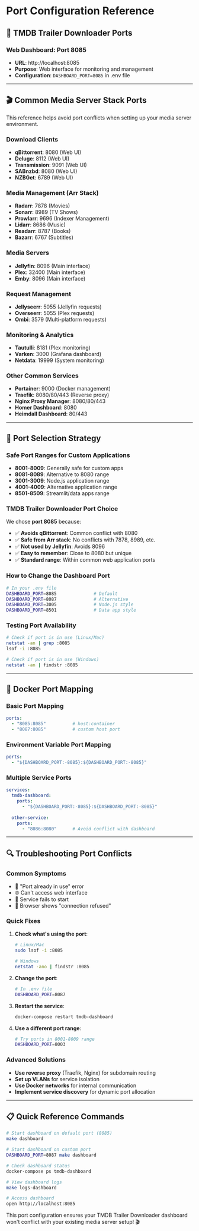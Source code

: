 # Port Configuration Reference

## 🚢 TMDB Trailer Downloader Ports

### **Web Dashboard**: Port 8085
- **URL**: http://localhost:8085
- **Purpose**: Web interface for monitoring and management
- **Configuration**: `DASHBOARD_PORT=8085` in .env file

---

## 🎬 Common Media Server Stack Ports

This reference helps avoid port conflicts when setting up your media server environment.

### **Download Clients**
- **qBittorrent**: 8080 (Web UI)
- **Deluge**: 8112 (Web UI)
- **Transmission**: 9091 (Web UI)
- **SABnzbd**: 8080 (Web UI)
- **NZBGet**: 6789 (Web UI)

### **Media Management (Arr Stack)**
- **Radarr**: 7878 (Movies)
- **Sonarr**: 8989 (TV Shows)
- **Prowlarr**: 9696 (Indexer Management)
- **Lidarr**: 8686 (Music)
- **Readarr**: 8787 (Books)
- **Bazarr**: 6767 (Subtitles)

### **Media Servers**
- **Jellyfin**: 8096 (Main interface)
- **Plex**: 32400 (Main interface)
- **Emby**: 8096 (Main interface)

### **Request Management**
- **Jellyseerr**: 5055 (Jellyfin requests)
- **Overseerr**: 5055 (Plex requests)
- **Ombi**: 3579 (Multi-platform requests)

### **Monitoring & Analytics**
- **Tautulli**: 8181 (Plex monitoring)
- **Varken**: 3000 (Grafana dashboard)
- **Netdata**: 19999 (System monitoring)

### **Other Common Services**
- **Portainer**: 9000 (Docker management)
- **Traefik**: 8080/80/443 (Reverse proxy)
- **Nginx Proxy Manager**: 8080/80/443
- **Homer Dashboard**: 8080
- **Heimdall Dashboard**: 80/443

---

## 🔧 Port Selection Strategy

### **Safe Port Ranges for Custom Applications**
- **8001-8009**: Generally safe for custom apps
- **8081-8089**: Alternative to 8080 range
- **3001-3009**: Node.js application range
- **4001-4009**: Alternative application range
- **8501-8509**: Streamlit/data apps range

### **TMDB Trailer Downloader Port Choice**
We chose **port 8085** because:
- ✅ **Avoids qBittorrent**: Common conflict with 8080
- ✅ **Safe from Arr stack**: No conflicts with 7878, 8989, etc.
- ✅ **Not used by Jellyfin**: Avoids 8096
- ✅ **Easy to remember**: Close to 8080 but unique
- ✅ **Standard range**: Within common web application ports

### **How to Change the Dashboard Port**
```bash
# In your .env file
DASHBOARD_PORT=8085              # Default
DASHBOARD_PORT=8087              # Alternative
DASHBOARD_PORT=3005              # Node.js style
DASHBOARD_PORT=8501              # Data app style
```

### **Testing Port Availability**
```bash
# Check if port is in use (Linux/Mac)
netstat -an | grep :8085
lsof -i :8085

# Check if port is in use (Windows)
netstat -an | findstr :8085
```

---

## 🐳 Docker Port Mapping

### **Basic Port Mapping**
```yaml
ports:
  - "8085:8085"          # host:container
  - "8087:8085"          # custom host port
```

### **Environment Variable Port Mapping**
```yaml
ports:
  - "${DASHBOARD_PORT:-8085}:${DASHBOARD_PORT:-8085}"
```

### **Multiple Service Ports**
```yaml
services:
  tmdb-dashboard:
    ports:
      - "${DASHBOARD_PORT:-8085}:${DASHBOARD_PORT:-8085}"
  
  other-service:
    ports:
      - "8086:8080"      # Avoid conflict with dashboard
```

---

## 🔍 Troubleshooting Port Conflicts

### **Common Symptoms**
- 🚫 "Port already in use" error
- 🌐 Can't access web interface
- 🔄 Service fails to start
- 📱 Browser shows "connection refused"

### **Quick Fixes**
1. **Check what's using the port**:
   ```bash
   # Linux/Mac
   sudo lsof -i :8085
   
   # Windows
   netstat -ano | findstr :8085
   ```

2. **Change the port**:
   ```bash
   # In .env file
   DASHBOARD_PORT=8087
   ```

3. **Restart the service**:
   ```bash
   docker-compose restart tmdb-dashboard
   ```

4. **Use a different port range**:
   ```bash
   # Try ports in 8001-8009 range
   DASHBOARD_PORT=8003
   ```

### **Advanced Solutions**
- **Use reverse proxy** (Traefik, Nginx) for subdomain routing
- **Set up VLANs** for service isolation
- **Use Docker networks** for internal communication
- **Implement service discovery** for dynamic port allocation

---

## 📋 Quick Reference Commands

```bash
# Start dashboard on default port (8085)
make dashboard

# Start dashboard on custom port
DASHBOARD_PORT=8087 make dashboard

# Check dashboard status
docker-compose ps tmdb-dashboard

# View dashboard logs
make logs-dashboard

# Access dashboard
open http://localhost:8085
```

This port configuration ensures your TMDB Trailer Downloader dashboard won't conflict with your existing media server setup! 🎬

